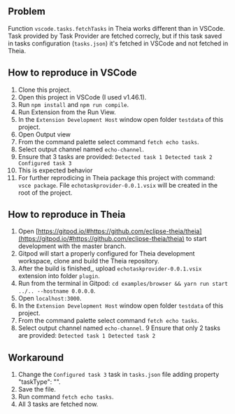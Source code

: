 ## Problem

Function `vscode.tasks.fetchTasks` in Theia works different than in VSCode. Task provided by Task Provider are fetched correcly, but if this task saved in tasks configuration (`tasks.json`) it's fetched in VSCode and not fetched in Theia.

## How to reproduce in VSCode

1. Clone this project.
2. Open this project in VSCode (I used v1.46.1).
3. Run `npm install` and `npm run compile`.
4. Run Extension from the Run View.
5. In the `Extension Development Host` window open folder `testdata` of this project.
6. Open Output view
7. From the command palette select command `fetch echo tasks`.
8. Select output channel named `echo-channel`.
9. Ensure that 3 tasks are provided:
`Detected task 1
Detected task 2
Configured task 3`
10. This is expected behavior
11. For further reprodicing in Theia package this project with command: `vsce package`. File `echotaskprovider-0.0.1.vsix` will be created in the root of the project.

## How to reproduce in Theia

1. Open [https://gitpod.io/#https://github.com/eclipse-theia/theia](https://gitpod.io/#https://github.com/eclipse-theia/theia) to start development with the master branch.
2. Gitpod will start a properly configured for Theia development workspace, clone and build the Theia repository.
3. After the build is finished,, upload `echotaskprovider-0.0.1.vsix` extension into folder `plugin`.
4. Run from the terminal in Gitpod:
`cd examples/browser && yarn run start ../.. --hostname 0.0.0.0`.
5. Open `localhost:3000`.
6. In the `Extension Development Host` window open folder `testdata` of this project.
7. From the command palette select command `fetch echo tasks`.
8. Select output channel named `echo-channel`.
9 Ensure that only 2 tasks are provided:
`Detected task 1
Detected task 2`

## Workaround

1. Change the `Configured task 3` task in `tasks.json` file adding property "taskType": "". 
2. Save the file.
3. Run command `fetch echo tasks`.
4. All 3 tasks are fetched now.
